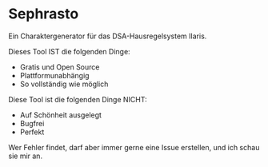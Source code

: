 # Sephrasto
Ein Charaktergenerator für das DSA-Hausregelsystem Ilaris.

Dieses Tool IST die folgenden Dinge:
* Gratis und Open Source
* Plattformunabhängig
* So vollständig wie möglich

Diese Tool ist die folgenden Dinge NICHT:
* Auf Schönheit ausgelegt
* Bugfrei
* Perfekt

Wer Fehler findet, darf aber immer gerne eine Issue erstellen, und ich schau sie mir an.
